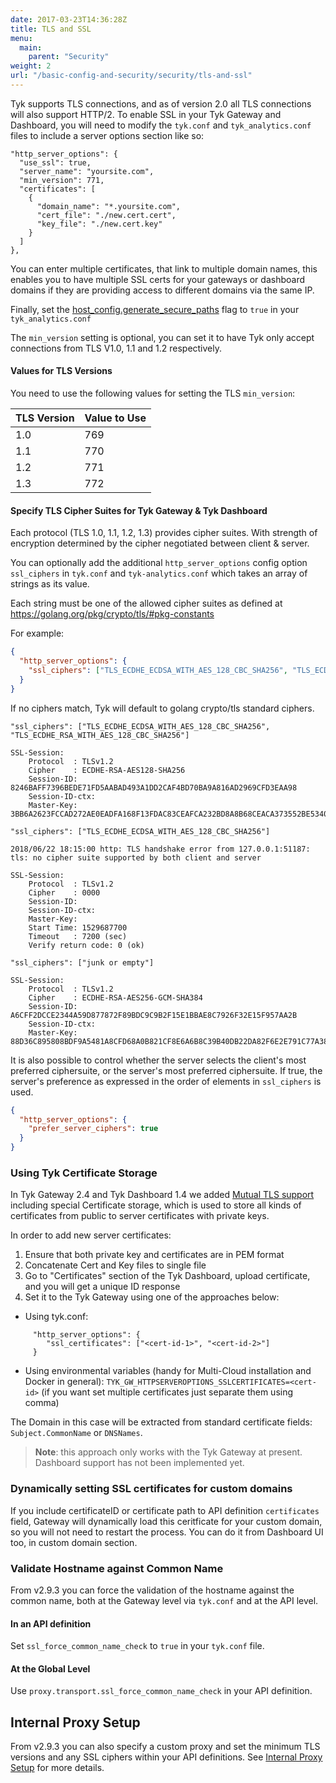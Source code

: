 ```yaml
---
date: 2017-03-23T14:36:28Z
title: TLS and SSL
menu:
  main:
    parent: "Security"
weight: 2
url: "/basic-config-and-security/security/tls-and-ssl"
---
```


Tyk supports TLS connections, and as of version 2.0 all TLS connections will also support HTTP/2. To enable SSL in your Tyk Gateway and Dashboard, you will need to modify the `tyk.conf` and `tyk_analytics.conf` files to include a server options section like so:

```{.copyWrapper}
"http_server_options": {
  "use_ssl": true,
  "server_name": "yoursite.com",
  "min_version": 771,
  "certificates": [
    {
      "domain_name": "*.yoursite.com",
      "cert_file": "./new.cert.cert",
      "key_file": "./new.cert.key"
    }
  ]
},
```
    

You can enter multiple certificates, that link to multiple domain names, this enables you to have multiple SSL certs for your gateways or dashboard domains if they are providing access to different domains via the same IP.

Finally, set the [host_config.generate_secure_paths](/docs/tyk-configuration-reference/tyk-dashboard-configuration-options/#a-namehost_configgenerate_secure_pathsahost_configgenerate_secure_paths) flag to `true` in your `tyk_analytics.conf`

The `min_version` setting is optional, you can set it to have Tyk only accept connections from TLS V1.0, 1.1 and 1.2 respectively.

#### Values for TLS Versions

You need to use the following values for setting the TLS `min_version`:

| TLS Version   | Value to Use   |
|---------------|----------------|
|      1.0      |      769       |
|      1.1      |      770       |
|      1.2      |      771       |
|      1.3      |      772       |


#### Specify TLS Cipher Suites for Tyk Gateway & Tyk Dashboard

Each protocol (TLS 1.0, 1.1, 1.2, 1.3) provides cipher suites. With strength of encryption determined by the cipher negotiated between client & server.

You can optionally add the additional `http_server_options` config option `ssl_ciphers` in `tyk.conf` and `tyk-analytics.conf` which takes an array of strings as its value.

Each string must be one of the allowed cipher suites as defined at https://golang.org/pkg/crypto/tls/#pkg-constants

For example:

```json
{
  "http_server_options": {
    "ssl_ciphers": ["TLS_ECDHE_ECDSA_WITH_AES_128_CBC_SHA256", "TLS_ECDHE_RSA_WITH_AES_128_CBC_SHA256"],
  }
}
```

If no ciphers match, Tyk will default to golang crypto/tls standard ciphers.

```text
"ssl_ciphers": ["TLS_ECDHE_ECDSA_WITH_AES_128_CBC_SHA256", "TLS_ECDHE_RSA_WITH_AES_128_CBC_SHA256"]

SSL-Session:
    Protocol  : TLSv1.2
    Cipher    : ECDHE-RSA-AES128-SHA256
    Session-ID: 8246BAFF7396BEDE71FD5AABAD493A1DD2CAF4BD70BA9A816AD2969CFD3EAA98
    Session-ID-ctx:
    Master-Key: 3BB6A2623FCCAD272AE0EADFA168F13FDAC83CEAFCA232BD8A8B68CEACA373552BE5340A78672A116A908E61EEF0AD29
```

```text
"ssl_ciphers": ["TLS_ECDHE_ECDSA_WITH_AES_128_CBC_SHA256"]

2018/06/22 18:15:00 http: TLS handshake error from 127.0.0.1:51187: tls: no cipher suite supported by both client and server

SSL-Session:
    Protocol  : TLSv1.2
    Cipher    : 0000
    Session-ID:
    Session-ID-ctx:
    Master-Key:
    Start Time: 1529687700
    Timeout   : 7200 (sec)
    Verify return code: 0 (ok)
```

```text
"ssl_ciphers": ["junk or empty"]

SSL-Session:
    Protocol  : TLSv1.2
    Cipher    : ECDHE-RSA-AES256-GCM-SHA384
    Session-ID: A6CFF2DCCE2344A59D877872F89BDC9C9B2F15E1BBAE8C7926F32E15F957AA2B
    Session-ID-ctx:
    Master-Key: 88D36C895808BDF9A5481A8CFD68A0B821CF8E6A6B8C39B40DB22DA82F6E2E791C77A38FDF5DC6D21AAE3D09825E4A2A
```

It is also possible to control whether the server selects the client's most preferred ciphersuite, or the server's most preferred ciphersuite. 
If true, the server's preference as expressed in the order of elements in `ssl_ciphers` is used.

```json
{
  "http_server_options": {
    "prefer_server_ciphers": true
  }
}
```

### Using Tyk Certificate Storage
In Tyk Gateway 2.4 and Tyk Dashboard 1.4 we added [Mutual TLS support](https://tyk.io/docs/security/tls-and-ssl/mutual-tls/) including special Certificate storage, which is used to store all kinds of certificates from public to server certificates with private keys.

In order to add new server certificates:

1. Ensure that both private key and certificates are in PEM format
2. Concatenate Cert and Key files to single file
3. Go to "Certificates" section of the Tyk Dashboard, upload certificate, and you will get a unique ID response
4. Set it to the Tyk Gateway using one of the approaches below:

* Using tyk.conf:
  
```
     "http_server_options": {
        "ssl_certificates": ["<cert-id-1>", "<cert-id-2>"]
     }
```
  
  * Using environmental variables (handy for Multi-Cloud installation and Docker in general): `TYK_GW_HTTPSERVEROPTIONS_SSLCERTIFICATES=<cert-id>` (if you want set multiple certificates just separate them using comma)
  
The Domain in this case will be extracted from standard certificate fields: `Subject.CommonName` or `DNSNames`.

> **Note**: this approach only works with the Tyk Gateway at present. Dashboard support has not been implemented yet.

### Dynamically setting SSL certificates for custom domains

If you include certificateID or certificate path to API definition `certificates` field, Gateway will dynamically load this ceritficate for your custom domain, so you will not need to restart the process. You can do it from Dashboard UI too, in custom domain section.

### Validate Hostname against Common Name

From v2.9.3 you can force the validation of the hostname against the common name, both at the Gateway level via `tyk.conf` and at the API level.

#### In an API definition

Set `ssl_force_common_name_check` to `true` in your `tyk.conf` file.

#### At the Global Level

Use `proxy.transport.ssl_force_common_name_check` in your API definition.

## Internal Proxy Setup

From v2.9.3 you can also specify a custom proxy and set the minimum TLS versions and any SSL ciphers within your API definitions. See [Internal Proxy Setup](/docs/tyk-rest-api/api-definition-objects/proxy-settings/#internal-proxy-setup) for more details.



